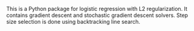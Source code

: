 This is a Python package for logistic regression with L2 regularization. It contains gradient descent and stochastic gradient descent solvers. Step size selection is done using backtracking line search.
